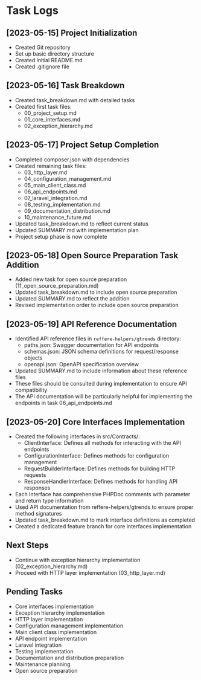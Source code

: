 # Task Logs

## [2023-05-15] Project Initialization
- Created Git repository
- Set up basic directory structure
- Created initial README.md
- Created .gitignore file

## [2023-05-16] Task Breakdown
- Created task_breakdown.md with detailed tasks
- Created first task files:
  - 00_project_setup.md
  - 01_core_interfaces.md
  - 02_exception_hierarchy.md

## [2023-05-17] Project Setup Completion
- Completed composer.json with dependencies
- Created remaining task files:
  - 03_http_layer.md
  - 04_configuration_management.md
  - 05_main_client_class.md
  - 06_api_endpoints.md
  - 07_laravel_integration.md
  - 08_testing_implementation.md
  - 09_documentation_distribution.md
  - 10_maintenance_future.md
- Updated task_breakdown.md to reflect current status
- Updated SUMMARY.md with implementation plan
- Project setup phase is now complete

## [2023-05-18] Open Source Preparation Task Addition
- Added new task for open source preparation (11_open_source_preparation.md)
- Updated task_breakdown.md to include open source preparation
- Updated SUMMARY.md to reflect the addition
- Revised implementation order to include open source preparation

## [2023-05-19] API Reference Documentation
- Identified API reference files in `reffere-helpers/gtrends` directory:
  - paths.json: Swagger documentation for API endpoints
  - schemas.json: JSON schema definitions for request/response objects
  - openapi.json: OpenAPI specification overview
- Updated SUMMARY.md to include information about these reference files
- These files should be consulted during implementation to ensure API compatibility
- The API documentation will be particularly helpful for implementing the endpoints in task 06_api_endpoints.md

## [2023-05-20] Core Interfaces Implementation
- Created the following interfaces in src/Contracts/:
  - ClientInterface: Defines all methods for interacting with the API endpoints
  - ConfigurationInterface: Defines methods for configuration management
  - RequestBuilderInterface: Defines methods for building HTTP requests
  - ResponseHandlerInterface: Defines methods for handling API responses
- Each interface has comprehensive PHPDoc comments with parameter and return type information
- Used API documentation from reffere-helpers/gtrends to ensure proper method signatures
- Updated task_breakdown.md to mark interface definitions as completed
- Created a dedicated feature branch for core interfaces implementation

## Next Steps
- Continue with exception hierarchy implementation (02_exception_hierarchy.md)
- Proceed with HTTP layer implementation (03_http_layer.md)

## Pending Tasks
- Core interfaces implementation
- Exception hierarchy implementation
- HTTP layer implementation
- Configuration management implementation
- Main client class implementation
- API endpoint implementation
- Laravel integration
- Testing implementation
- Documentation and distribution preparation
- Maintenance planning
- Open source preparation 